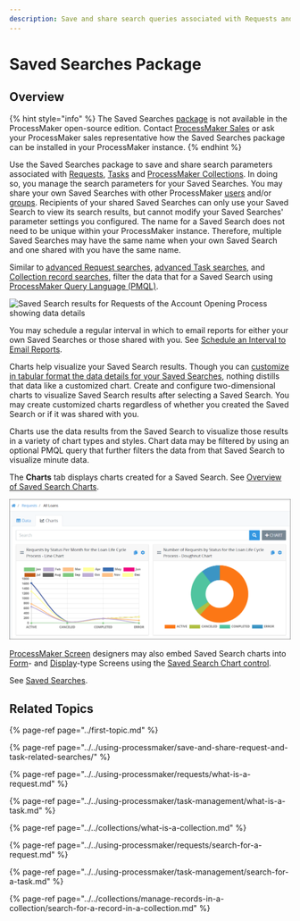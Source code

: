 ```yaml
---
description: Save and share search queries associated with Requests and Tasks.
---
```


# Saved Searches Package

## Overview

{% hint style="info" %}
The Saved Searches [package](../first-topic.md) is not available in the ProcessMaker open-source edition. Contact [ProcessMaker Sales](https://www.processmaker.com/contact/) or ask your ProcessMaker sales representative how the Saved Searches package can be installed in your ProcessMaker instance.
{% endhint %}

Use the Saved Searches package to save and share search parameters associated with [Requests](../../using-processmaker/requests/what-is-a-request.md), [Tasks](../../using-processmaker/task-management/what-is-a-task.md) and [ProcessMaker Collections](../../collections/what-is-a-collection.md). In doing so, you manage the search parameters for your Saved Searches. You may share your own Saved Searches with other ProcessMaker [users](../../processmaker-administration/add-users/what-is-a-user.md) and/or [groups](../../processmaker-administration/assign-groups-to-users/what-is-a-group.md). Recipients of your shared Saved Searches can only use your Saved Search to view its search results, but cannot modify your Saved Searches' parameter settings you configured. The name for a Saved Search does not need to be unique within your ProcessMaker instance. Therefore, multiple Saved Searches may have the same name when your own Saved Search and one shared with you have the same name.

Similar to [advanced Request searches](../../using-processmaker/requests/search-for-a-request.md#advanced-search-for-a-request), [advanced Task searches](../../using-processmaker/task-management/search-for-a-task.md#advanced-search-for-a-task), and [Collection record searches](../../collections/manage-records-in-a-collection/search-for-a-record-in-a-collection.md#search-records-in-a-processmaker-collection), filter the data that for a Saved Search using [ProcessMaker Query Language \(PMQL\)](../../using-processmaker/search-processmaker-data-using-pmql.md).

![Saved Search results for Requests of the Account Opening Process showing data details ](../../.gitbook/assets/request-saved-search-data-tab-package.png)

You may schedule a regular interval in which to email reports for either your own Saved Searches or those shared with you. See [Schedule an Interval to Email Reports](../../using-processmaker/save-and-share-request-and-task-related-searches/schedule-to-email-reports-of-saved-search-results/schedule-an-interval-to-email-reports.md#schedule-an-interval-to-email-reports).

Charts help visualize your Saved Search results. Though you can [customize in tabular format the data details for your Saved Searches](../../using-processmaker/save-and-share-request-and-task-related-searches/view-saved-searches-that-are-shared-with-you/configure-a-saved-search.md#configure-how-saved-search-results-display-in-tabular-format), nothing distills that data like a customized chart. Create and configure two-dimensional charts to visualize Saved Search results after selecting a Saved Search. You may create customized charts regardless of whether you created the Saved Search or if it was shared with you.

Charts use the data results from the Saved Search to visualize those results in a variety of chart types and styles. Chart data may be filtered by using an optional PMQL query that further filters the data from that Saved Search to visualize minute data.

The **Charts** tab displays charts created for a Saved Search. See [Overview of Saved Search Charts](../../using-processmaker/save-and-share-request-and-task-related-searches/create-charts-to-visualize-saved-search-results/overview-of-saved-search-charts.md).

![Saved Search results for Requests of the &quot;All Loans&quot; Process showing charts](../../.gitbook/assets/request-type-charts-tab-saved-search-package.png)

[ProcessMaker Screen](../../designing-processes/design-forms/what-is-a-form.md) designers may also embed Saved Search charts into [Form](../../designing-processes/design-forms/screens-builder/types-for-screens.md#form)- and [Display](../../designing-processes/design-forms/screens-builder/types-for-screens.md#display)-type Screens using the [Saved Search Chart control](../../designing-processes/design-forms/screens-builder/control-descriptions/saved-search-chart-control-settings.md).

See [Saved Searches](../../using-processmaker/save-and-share-request-and-task-related-searches/).

## Related Topics

{% page-ref page="../first-topic.md" %}

{% page-ref page="../../using-processmaker/save-and-share-request-and-task-related-searches/" %}

{% page-ref page="../../using-processmaker/requests/what-is-a-request.md" %}

{% page-ref page="../../using-processmaker/task-management/what-is-a-task.md" %}

{% page-ref page="../../collections/what-is-a-collection.md" %}

{% page-ref page="../../using-processmaker/requests/search-for-a-request.md" %}

{% page-ref page="../../using-processmaker/task-management/search-for-a-task.md" %}

{% page-ref page="../../collections/manage-records-in-a-collection/search-for-a-record-in-a-collection.md" %}

